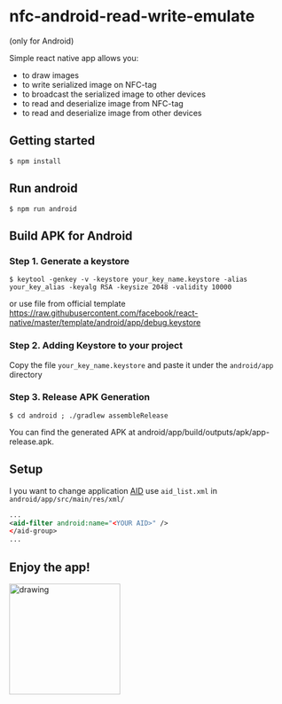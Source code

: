 # nfc-android-read-write-emulate
(only for Android)

Simple react native app allows you:
 - to draw images 
 - to write serialized image on NFC-tag
 - to broadcast the serialized image to other devices
 - to read and deserialize image from NFC-tag 
- to read and deserialize image from other devices

## Getting started

`$ npm install`


## Run android

`$ npm run android`

## Build APK for Android

### Step 1. Generate a keystore

`$ keytool -genkey -v -keystore your_key_name.keystore -alias your_key_alias -keyalg RSA -keysize 2048 -validity 10000`

or use file from official template
https://raw.githubusercontent.com/facebook/react-native/master/template/android/app/debug.keystore

### Step 2. Adding Keystore to your project

Copy the file `your_key_name.keystore` and paste it under the `android/app` directory 

### Step 3. Release APK Generation

`$ cd android ; ./gradlew assembleRelease`

You can find the generated APK at android/app/build/outputs/apk/app-release.apk.


## Setup

I you want to change application [AID](https://developer.android.com/guide/topics/connectivity/nfc/hce#ServiceSelection) use `aid_list.xml` in `android/app/src/main/res/xml/`

```xml
...
<aid-filter android:name="<YOUR AID>" />
</aid-group>
...
```

## Enjoy the app!

<img src="https://i.imgur.com/gfdUHuf.jpg" alt="drawing" width="200"/>